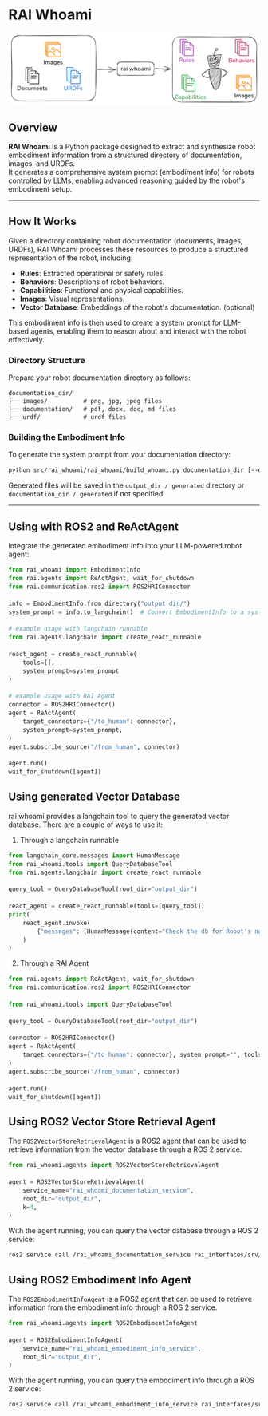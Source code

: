# RAI Whoami

![RAI Whoami](./docs/images/rai_whoami.png)

## Overview

**RAI Whoami** is a Python package designed to extract and synthesize robot embodiment information from a structured directory of documentation, images, and URDFs.  
It generates a comprehensive system prompt (embodiment info) for robots controlled by LLMs, enabling advanced reasoning guided by the robot's embodiment setup.

---

## How It Works

Given a directory containing robot documentation (documents, images, URDFs), RAI Whoami processes these resources to produce a structured representation of the robot, including:

- **Rules**: Extracted operational or safety rules.
- **Behaviors**: Descriptions of robot behaviors.
- **Capabilities**: Functional and physical capabilities.
- **Images**: Visual representations.
- **Vector Database**: Embeddings of the robot's documentation. (optional)

This embodiment info is then used to create a system prompt for LLM-based agents, enabling them to reason about and interact with the robot effectively.

### Directory Structure

Prepare your robot documentation directory as follows:

```
documentation_dir/
├── images/          # png, jpg, jpeg files
├── documentation/   # pdf, docx, doc, md files
├── urdf/            # urdf files
```

### Building the Embodiment Info

To generate the system prompt from your documentation directory:

```bash
python src/rai_whoami/rai_whoami/build_whoami.py documentation_dir [--output_dir output_dir] [--build-vector-db]
```

Generated files will be saved in the `output_dir / generated` directory or `documentation_dir / generated` if not specified.

---

## Using with ROS2 and ReActAgent

Integrate the generated embodiment info into your LLM-powered robot agent:

```python
from rai_whoami import EmbodimentInfo
from rai.agents import ReActAgent, wait_for_shutdown
from rai.communication.ros2 import ROS2HRIConnector

info = EmbodimentInfo.from_directory("output_dir/")
system_prompt = info.to_langchain()  # Convert EmbodimentInfo to a system prompt

# example usage with langchain runnable
from rai.agents.langchain import create_react_runnable

react_agent = create_react_runnable(
    tools=[],
    system_prompt=system_prompt
)

# example usage with RAI Agent
connector = ROS2HRIConnector()
agent = ReActAgent(
    target_connectors={"/to_human": connector},
    system_prompt=system_prompt,
)
agent.subscribe_source("/from_human", connector)

agent.run()
wait_for_shutdown([agent])
```

## Using generated Vector Database

rai whoami provides a langchain tool to query the generated vector database. There are a couple of ways to use it:

1. Through a langchain runnable

```python
from langchain_core.messages import HumanMessage
from rai_whoami.tools import QueryDatabaseTool
from rai.agents.langchain import create_react_runnable

query_tool = QueryDatabaseTool(root_dir="output_dir")

react_agent = create_react_runnable(tools=[query_tool])
print(
    react_agent.invoke(
        {"messages": [HumanMessage(content="Check the db for Robot's name")]}
    )
)
```

2. Through a RAI Agent

```python
from rai.agents import ReActAgent, wait_for_shutdown
from rai.communication.ros2 import ROS2HRIConnector

from rai_whoami.tools import QueryDatabaseTool

query_tool = QueryDatabaseTool(root_dir="output_dir")

connector = ROS2HRIConnector()
agent = ReActAgent(
    target_connectors={"/to_human": connector}, system_prompt="", tools=[query_tool]
)
agent.subscribe_source("/from_human", connector)

agent.run()
wait_for_shutdown([agent])
```

## Using ROS2 Vector Store Retrieval Agent

The `ROS2VectorStoreRetrievalAgent` is a ROS2 agent that can be used to retrieve information from the vector database through a ROS 2 service.

```python
from rai_whoami.agents import ROS2VectorStoreRetrievalAgent

agent = ROS2VectorStoreRetrievalAgent(
    service_name="rai_whoami_documentation_service",
    root_dir="output_dir",
    k=4,
)
```

With the agent running, you can query the vector database through a ROS 2 service:

```bash
ros2 service call /rai_whoami_documentation_service rai_interfaces/srv/VectorStoreRetrieval "query:  'maximum load'"
```

## Using ROS2 Embodiment Info Agent

The `ROS2EmbodimentInfoAgent` is a ROS2 agent that can be used to retrieve information from the embodiment info through a ROS 2 service.

```python
from rai_whoami.agents import ROS2EmbodimentInfoAgent

agent = ROS2EmbodimentInfoAgent(
    service_name="rai_whoami_embodiment_info_service",
    root_dir="output_dir",
)
```

With the agent running, you can query the embodiment info through a ROS 2 service:

```bash
ros2 service call /rai_whoami_embodiment_info_service rai_interfaces/srv/EmbodimentInfo
```
